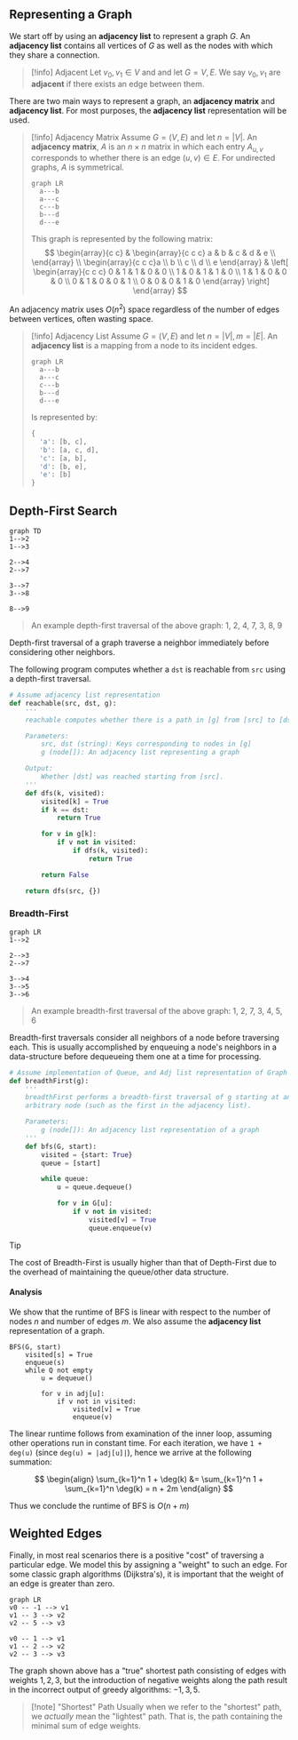 ## Representing a Graph

We start off by using an **adjacency list** to represent a graph $G$. An **adjacency list** contains all vertices of $G$ as well as the nodes with which they share a connection.

> [!info] Adjacent
> Let $v_0, v_1 \in V$ and and let $G = V, E$. We say $v_0, v_1$ are **adjacent** if there exists an edge between them. 

There are two main ways to represent a graph, an **adjacency matrix** and **adjacency list**. For most purposes, the **adjacency list** representation will be used.

> [!info] Adjacency Matrix 
> Assume $G = (V, E)$ and let $n = |V|$. An **adjacency matrix**, $A$ is an $n \times n$ matrix in which each entry $A_{u,v}$ corresponds to whether there is an edge $(u, v) \in E$. For undirected graphs, $A$ is symmetrical.
> 
> ```mermaid
> graph LR
>	a---b
>	a---c
>	c---b
>	b---d
>	d---e
> ```
> This graph is represented by the following matrix:
> $$
> \begin{array}{c c} 
> & \begin{array}{c c c} a & b & c & d & e \\ \end{array} \\
> \begin{array}{c c c}a \\ b \\ c \\ d \\ e \end{array} &
> \left[
> \begin{array}{c c c}
> 0 & 1 & 1 & 0 & 0 \\
> 1 & 0 & 1 & 1 & 0 \\
> 1 & 1 & 0 & 0 & 0 \\
> 0 & 1 & 0 & 0 & 1 \\
> 0 & 0 & 0 & 1 & 0
> \end{array}
> \right]
> \end{array}
> $$

An adjacency matrix uses $O(n^2)$ space regardless of the number of edges between vertices, often wasting space.

> [!info] Adjacency List
> Assume $G = (V, E)$ and let $n = |V|, m = |E|$. An **adjacency list** is a mapping from a node to its incident edges.
> 
> ```mermaid
> graph LR
>	a---b
>	a---c
>	c---b
>	b---d
>	d---e
> ```
> 
> Is represented by:
> 
> ```python
> {
> 	'a': [b, c],
> 	'b': [a, c, d],
> 	'c': [a, b],
> 	'd': [b, e],
> 	'e': [b]
> }
> ```

## Depth-First Search 

```mermaid
graph TD
1-->2
1-->3

2-->4
2-->7

3-->7
3-->8

8-->9
```

> An example depth-first traversal of the above graph:  1, 2, 4, 7, 3, 8, 9

Depth-first traversal of a graph traverse a neighbor immediately before considering other neighbors. 

The following program computes whether a `dst` is reachable from `src` using a depth-first traversal.

```python
# Assume adjacency list representation
def reachable(src, dst, g):
	'''
	reachable computes whether there is a path in [g] from [src] to [dst].

	Parameters:
		src, dst (string): Keys corresponding to nodes in [g]
		g (node[]): An adjacency list representing a graph

	Output:
		Whether [dst] was reached starting from [src].
	'''
	def dfs(k, visited):
		visited[k] = True
		if k == dst:
			return True

		for v in g[k]:
			if v not in visited:
				if dfs(k, visited):
					return True

		return False

	return dfs(src, {})

```

### Breadth-First

```mermaid
graph LR
1-->2

2-->3
2-->7

3-->4
3-->5
3-->6
```

> An example breadth-first traversal of the above graph: 1, 2, 7, 3, 4, 5, 6

Breadth-first traversals consider all neighbors of a node before traversing each. This is usually accomplished by enqueuing  a node's neighbors in a data-structure before dequeueing them one at a time for processing.

```python
# Assume implementation of Queue, and Adj list representation of Graph
def breadthFirst(g):
	'''
	breadthFirst performs a breadth-first traversal of g starting at an
	arbitrary node (such as the first in the adjacency list).

	Parameters:
		g (node[]): An adjacency list representation of a graph
	'''
	def bfs(G, start):
		visited = {start: True}
		queue = [start]

		while queue:
			u = queue.dequeue()

			for v in G[u]:
				if v not in visited:
					visited[v] = True
					queue.enqueue(v)
```

> [!tip]
> The cost of Breadth-First is usually higher than that of Depth-First due to the overhead of maintaining the queue/other data structure.

#### Analysis

We show that the runtime of BFS is linear with respect to the number of nodes $n$ and number of edges $m$. We also assume the **adjacency list** representation of a graph.

```
BFS(G, start)
	visited[s] = True
	enqueue(s)
	while Q not empty
		u = dequeue()

		for v in adj[u]:
			if v not in visited:
				visited[v] = True
				enqueue(v)
```

The linear runtime follows from examination of the inner loop, assuming other operations run in constant time. For each iteration, we have `1 + deg(u)` (since `deg(u) = |adj[u]|`), hence we arrive at the following summation:

$$
\begin{align}
\sum_{k=1}^n 1 + \deg(k) &= \sum_{k=1}^n 1 + \sum_{k=1}^n \deg(k) = n + 2m 
\end{align}
$$

Thus we conclude the runtime of BFS is $O(n + m)$

## Weighted Edges

Finally, in most real scenarios there is a positive "cost" of traversing a particular edge. We model this by assigning a "weight" to such an edge. For some classic graph algorithms (Dijkstra's), it is important that the weight of an edge is greater than zero.

```mermaid
graph LR
v0 -- -1 --> v1
v1 -- 3 --> v2
v2 -- 5 --> v3

v0 -- 1 --> v1
v1 -- 2 --> v2
v2 -- 3 --> v3

```

The graph shown above has a "true" shortest path consisting of edges with weights $1, 2, 3$, but the introduction of negative weights along the path result in the incorrect output of greedy algorithms: $-1, 3, 5$.

> [!note] "Shortest" Path
> Usually when we refer to the "shortest" path, we _actually_ mean the "lightest" path. That is, the path containing the minimal sum of edge weights.